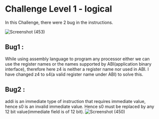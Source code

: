 # Challenge Level 1 - logical
In this Challenge, there were 2 bug in the instructions.  


![Screenshot (453)](https://github.com/vyomasystems-lab/riscv-ctb-challenge-Pavanpm199/assets/84024750/abbc3431-5a24-425b-b7e2-6943f786e130)
## Bug1 : 
While using assembly language to program any processor either we can use the register names or the names supported by ABI(application binary interface), therefore here z4 is neither a register name nor used in ABI. I have changed z4 to s4(a valid register name under ABI) to solve this. 


## Bug2 :
addi is an immediate type of instruction that requires immediate value, hence s0 is an invalid immediate value. Hence s0 must be replaced by any 12 bit value(immediate field is of 12 bit).
![Screenshot (450)](https://github.com/vyomasystems-lab/riscv-ctb-challenge-Pavanpm199/assets/84024750/15686138-eec0-439b-996e-30a2de6c2b72)
